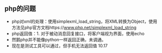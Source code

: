 ## php的问题
- php对xml的处理：使用simplexml_load_string，将XML转换为Object，使用方法见php官方文档https://www.php.net/simplexml_load_string
- php返回值：1. 对于被动消息回复接口，将客户端视为界面，使用echo
- 然鹅php并不能像python一样返回正确，未调通。
- 现在是测试工具可以通过，但手机无法返回值
10.17
